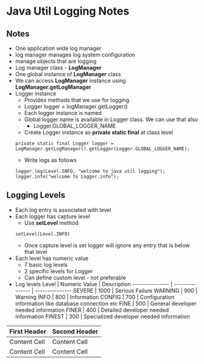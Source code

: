 # Java Util Logging Notes

## Notes
* One application wide log manager
* log manager manages log system configuration
* manage objects that are logging
* Log manager class - **LogManager**
* One global instance of **LogManager** class
* We can access **LogManager** instance using **LogManager.getLogManager**
* Logger instance
    * Provides methods that we use for logging
    * Logger logger = logManager.getLogger()
    * Each logger instance is named
    * Global logger name is available in Logger class. We can use that also
        * Logger.GLOBAL_LOGGER_NAME
    * Create Logger instance as **private static final** at class level
    ```
    private static final Logger logger = LogManager.getLogManager().getLogger(Logger.GLOBAL_LOGGER_NAME);
    ```
    * Write logs as follows
    ```
    logger.log(Level.INFO, "welcome to java util logging");
	logger.info("welcome to Logger.info");
    ```

## Logging Levels
* Each log entry is associated with level
* Each logger has capture level
    * Use **setLevel** method
    ```
    setLevel(Level.INFO)
    ```
    * Once capture level is set logger will ignore any entry that is below that level
* Each level has numeric value
    * 7 basic log levels
    * 2 specific levels for Logger
    * Can define custom level - not preferable
* Log levels
Level            | Numeric Value   | Description
---------------  | --------------- | ---------------
SEVERE           | 1000            | Serious Failure
WARNING          | 900             | Warning
INFO             | 800             | Information
CONFIG  | 700             | Configuration information like database connection etc
FINE    | 500             | General developer needed information
FINER   | 400             | Detailed developer needed information
FINEST  | 300             | Specialized developer needed information

First Header  | Second Header
------------- | -------------
Content Cell  | Content Cell
Content Cell  | Content Cell